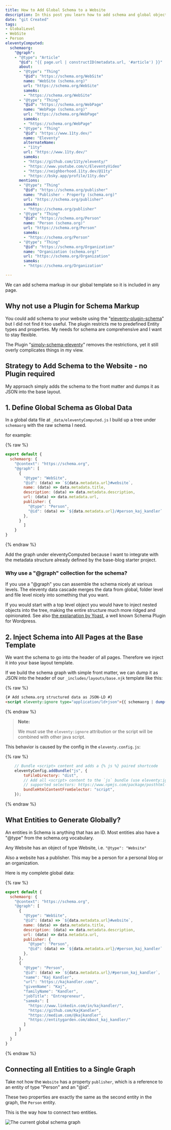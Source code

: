 ```yaml
---
title: How to Add Global Schema to a Website
description: In this post you learn how to add schema and global objects to an eleventy website.
date: "git Created"
tags: 
- GlobalLevel
- WebSite
- Person
eleventyComputed:
  schemaorg:
    "@graph":
    - "@type": "Article"
      "@id": "{{ page.url | constructID(metadata.url, '#article') }}"
      about:
      - "@type": "Thing"
        "@id": "https://schema.org/WebSite"
        name: "WebSite (schema.org)"
        url: "https://schema.org/WebSite"
        sameAs:
        - "https://schema.org/WebSite"
      - "@type": "Thing"
        "@id": "https://schema.org/WebPage"
        name: "WebPage (schema.org)"
        url: "https://schema.org/WebPage"
        sameAs:
        - "https://schema.org/WebPage"
      - "@type": "Thing"
        "@id": "https://www.11ty.dev/"
        name: "Eleventy"
        alternateName: 
        - "11ty"
        url: "https://www.11ty.dev/"
        sameAs:
        - "https://github.com/11ty/eleventy/"
        - "https://www.youtube.com/c/EleventyVideo"
        - "https://neighborhood.11ty.dev/@11ty"
        - "https://bsky.app/profile/11ty.dev"
      mentions:
      - "@type": "Thing"
        "@id": "https://schema.org/publisher"
        name: "Publisher - Property (schema.org)"
        url: "https://schema.org/publisher"
        sameAs:
        - "https://schema.org/publisher"
      - "@type": "Thing"
        "@id": "https://schema.org/Person"
        name: "Person (schema.org)"
        url: "https://schema.org/Person"
        sameAs:
        - "https://schema.org/Person"
      - "@type": "Thing"
        "@id": "https://schema.org/Organization"
        name: "Organization (schema.org)"
        url: "https://schema.org/Organization"
        sameAs:
        - "https://schema.org/Organization"

---
```

We can add schema markup in our global template so it is included in any page.

## Why not use a Plugin for Schema Markup

You could add schema to your website using the "[eleventy-plugin-schema](https://github.com/quasibit/eleventy-plugin-schema)" but I did not find it too useful. The plugin restricts me to predefined Entity types and properties. My needs for schema are comprehensive and I want to stay flexible.

The Plugin "[simply-schema-eleventy](https://github.com/PauTym/simply-schema-eleventy/)" removes the restrictions, yet it still overly complicates things in my view.

## Strategy to Add Schema to the Website - no Plugin required

My approach simply adds the schema to the front matter and dumps it as JSON into the base layout.

## 1. Define Global Schema as Global Data

In a global data file at `_data/eleventyComputed.js` I build up a tree under `schemaorg` with the raw schema I need.

for example:

{% raw %}
```js
export default {
  schemaorg: {
    "@context": "https://schema.org",
    "@graph": [
      {
        "@type": "WebSite",
        "@id": (data) => `${data.metadata.url}#website`,
        name: (data) => data.metadata.title,
        description: (data) => data.metadata.description,
        url: (data) => data.metadata.url,
        publisher: {
          "@type": "Person",
          "@id": (data) => `${data.metadata.url}/#person_kaj_kandler`
        },
      }
        ]
    }
}
```
{% endraw %}

Add the graph under eleventyComputed because I want to integrate with the metadata structure already defined by the base-blog starter project.

### Why use a "@graph" collection for the schema?

If you use a "@graph" you can assemble the schema nicely at various levels. The eleventy data cascade merges the data from global, folder level and file level nicely into something that you want.

If you would start with a top level object you would have to inject nested objects into the tree, making the entire structure much more ridged and opinionated. See also [the explanation by Yoast](https://academy.yoast.com/app/uploads/sites/4/2020/11/2-1-the-yoast-seo-graph-structured-data-for-beginners.pdf), a well known Schema Plugin for Wordpress.

## 2. Inject Schema into All Pages at the Base Template

We want the schema to go into the header of all pages. Therefore we inject it into your base layout template.

If we build the schema graph with simple front matter, we can dump it as JSON into the header of our `_includes/layouts/base.njk` template like this:

{% raw %}
```html
{# Add schema.org structured data as JSON-LD #}
<script eleventy:ignore type="application/ld+json">{{ schemaorg | dump(\t) | safe }}</script>
```
{% endraw %}

> **Note:**
>
> We must use the `eleventy:ignore` attribution or the script will be combined with other java script. 

This behavior is caused by the config in the `eleventy.config.js`:

{% raw %}
```js
	// Bundle <script> content and adds a {% js %} paired shortcode
	eleventyConfig.addBundle("js", {
		toFileDirectory: "dist",
		// Add all <script> content to the `js` bundle (use eleventy:ignore to opt-out)
		// supported selectors: https://www.npmjs.com/package/posthtml-match-helper
		bundleHtmlContentFromSelector: "script",
	});
```
{% endraw %}

## What Entities to Generate Globally?

An entities in Schema is anything that has an ID. Most entities also have a "@type" from the schema.org vocabulary.

Any Website has an object of type Website, i.e. `"@type": "Website"`

Also a website has a publisher. This may be a person for a personal blog or an organization.

Here is my complete global data:

{% raw %}
```js
export default {
  schemaorg: {
    "@context": "https://schema.org",
    "@graph": [
      {
        "@type": "WebSite",
        "@id": (data) => `${data.metadata.url}#website`,
        name: (data) => data.metadata.title,
        description: (data) => data.metadata.description,
        url: (data) => data.metadata.url,
        publisher: {
          "@type": "Person",
          "@id": (data) => `${data.metadata.url}/#person_kaj_kandler`
        },
      },
      {
        "@type": "Person",
        "@id": (data) => `${data.metadata.url}/#person_kaj_kandler`,
        "name": "Kaj Kandler",
        "url": "https://kajkandler.com/",
        "givenName": "Kaj",
        "familyName": "Kandler",
        "jobTitle": "Entrepreneur",
        "sameAs": [
          "https://www.linkedin.com/in/kajkandler/",
          "https://github.com/KajKandler",
          "https://medium.com/@kajkandler",
          "https://entitygarden.com/about_kaj_kandler/"
        ]
      }
    ]
  }
}
```
{% endraw %}

## Connecting all Entities to a Single Graph

Take not how the `Website` has a property `publisher`, which is a reference to an entity of type "Person" and an "@id".

These two properties are exactly the same as the second entity in the graph, the `Person` entity.

This is the way how to connect two entities.

![The current global schema graph](global_website_schema_graph.png)

